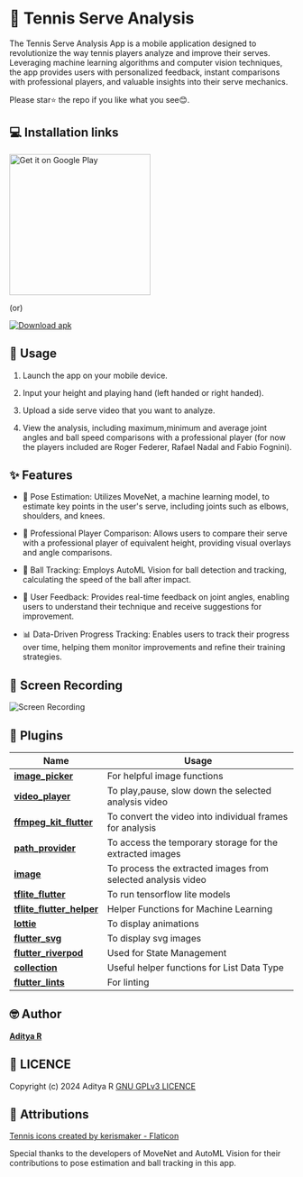 # 🎾 Tennis Serve Analysis 

The Tennis Serve Analysis App is a mobile application designed to revolutionize the way tennis players analyze and improve their serves. Leveraging machine learning algorithms and computer vision techniques, the app provides users with personalized feedback, instant comparisons with professional players, and valuable insights into their serve mechanics.

Please star⭐ the repo if you like what you see😊.

## 💻 Installation links

[<img alt='Get it on Google Play' src="https://play.google.com/intl/en_us/badges/static/images/badges/en_badge_web_generic.png" width="250">](https://play.google.com/store/apps/details?id=com.adeeteya.tennis_serve_analysis)

(or)

[![Download apk](https://img.shields.io/badge/Download-apk-green)](https://github.com/adityar224/Tennis-Serve-Analysis/releases/download/1.0.0/Tennis-Serve-Analysis-android-1.0.0.apk)

## 📖 Usage

1. Launch the app on your mobile device.

2. Input your height and playing hand (left handed or right handed).

3. Upload a side serve video that you want to analyze.

4. View the analysis, including maximum,minimum and average joint angles and ball speed comparisons with a professional player (for now the players included are Roger Federer, Rafael Nadal and Fabio Fognini).

## ✨ Features

- 🦵 Pose Estimation: Utilizes MoveNet, a machine learning model, to estimate key points in the user's serve, including joints such as elbows, shoulders, and knees.

- 🧔 Professional Player Comparison: Allows users to compare their serve with a professional player of equivalent height, providing visual overlays and angle comparisons.

- 🥎 Ball Tracking: Employs AutoML Vision for ball detection and tracking, calculating the speed of the ball after impact.

- 👥 User Feedback: Provides real-time feedback on joint angles, enabling users to understand their technique and receive suggestions for improvement.

- 📊 Data-Driven Progress Tracking: Enables users to track their progress over time, helping them monitor improvements and refine their training strategies.

## 📸 Screen Recording

![Screen Recording](screen-recording/output-recording.gif)

## 🔌 Plugins

| Name                                                                        | Usage                                                        |
|-----------------------------------------------------------------------------|--------------------------------------------------------------|
| [**image_picker**](https://pub.dev/packages/image_picker)                   | For helpful image functions                                  |
| [**video_player**](https://pub.dev/packages/video_player)                   | To play,pause, slow down the selected analysis video         |
| [**ffmpeg_kit_flutter**](https://pub.dev/packages/ffmpeg_kit_flutter)       | To convert the video into individual frames for analysis     |
| [**path_provider**](https://pub.dev/packages/path_provider)                 | To access the temporary storage for the extracted images     |
| [**image**](https://pub.dev/packages/image)                                 | To process the extracted images from selected analysis video |
| [**tflite_flutter**](https://pub.dev/packages/tflite_flutter)               | To run tensorflow lite models                                |
| [**tflite_flutter_helper**](https://pub.dev/packages/tflite_flutter_helper) | Helper Functions for Machine Learning                        |
| [**lottie**](https://pub.dev/packages/lottie)                               | To display animations                                        |
| [**flutter_svg**](https://pub.dev/packages/flutter_svg)                     | To display svg images                                        |
| [**flutter_riverpod**](https://pub.dev/packages/flutter_riverpod)           | Used for State Management                                    |
| [**collection**](https://pub.dev/packages/collection)                       | Useful helper functions for List Data Type                   |
| [**flutter_lints**](https://pub.dev/packages/flutter_lints)                 | For linting                                                  |

## 🤓 Author

**[Aditya R](https://github.com/adityar224)**

## 🔖 LICENCE
Copyright (c) 2024 Aditya R
[GNU GPLv3 LICENCE](https://github.com/adityar224/Tennis-Serve-Analysis/blob/master/LICENSE)

## 🙏 Attributions
<a href="https://www.flaticon.com/free-icons/tennis" title="tennis icons">Tennis icons created by kerismaker - Flaticon</a>

Special thanks to the developers of MoveNet and AutoML Vision for their contributions to pose estimation and ball tracking in this app.